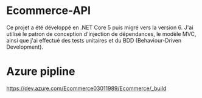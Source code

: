 # Ecommerce-API
Ce projet a été développé en .NET Core 5 puis migré vers la version 6. J'ai utilisé le patron de conception d'injection de dépendances, le modèle MVC, ainsi que j'ai effectué des tests unitaires et du BDD (Behaviour-Driven Development).
 

# Azure pipline 
https://dev.azure.com/Ecommerce03011989/Ecommerce/_build 

